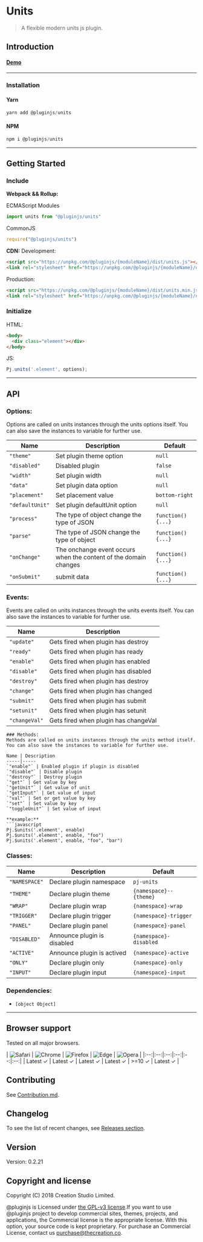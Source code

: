 # Units
> A flexible modern units js plugin.
## Introduction

#### [Demo]()
---
### Installation

#### Yarn
```javascript
yarn add @pluginjs/units
```
#### NPM
```javascript
npm i @pluginjs/units
```
---

## Getting Started
### Include
**Webpack && Rollup:**

ECMAScript Modules
```javascript
import units from "@pluginjs/units"
```

CommonJS
```javascript
require("@pluginjs/units")
```

**CDN:**
Development:
```html
<script src="https://unpkg.com/@pluginjs/{moduleName}/dist/units.js"></script>
<link rel="stylesheet" href="https://unpkg.com/@pluginjs/{moduleName}/dist/units.css">
```
Production:
```html
<script src="https://unpkg.com/@pluginjs/{moduleName}/dist/units.min.js"></script>
<link rel="stylesheet" href="https://unpkg.com/@pluginjs/{moduleName}/dist/units.min.css">
```

### Initialize
HTML:
```html
<body>
  <div class="element"></div>
</body>
```
JS:
```javascript
Pj.units('.element', options);
```
---
## API

### Options:
Options are called on units instances through the units options itself.
You can also save the instances to variable for further use.

Name | Description | Default
-----|--------------|-----
`"theme"` | Set plugin theme option | `null`
`"disabled"` | Disabled plugin | `false`
`"width"` | Set plugin width | `null`
`"data"` | Set plugin data option | `null`
`"placement"` | Set placement value | `bottom-right`
`"defaultUnit"` | Set plugin defaultUnit option | `null`
`"process"` | The type of object change the type of JSON | `function() {...}`
`"parse"` | The type of JSON change the type of object | `function() {...}`
`"onChange"` | The onchange event occurs when the content of the domain changes | `function() {...}`
`"onSubmit"` | submit data | `function() {...}`

### Events:
Events are called on units instances through the units events itself.
You can also save the instances to variable for further use.

Name | Description
-----|-----
`"update"` | Gets fired when plugin has destroy
`"ready"` | Gets fired when plugin has ready
`"enable"` | Gets fired when plugin has enabled
`"disable"` | Gets fired when plugin has disabled
`"destroy"` | Gets fired when plugin has destroy
`"change"` | Gets fired when plugin has changed
`"submit"` | Gets fired when plugin has submit
`"setunit"` | Gets fired when plugin has setunit
`"changeVal"` | Gets fired when plugin has changeVal

```
### Methods:
Methods are called on units instances through the units method itself.
You can also save the instances to variable for further use.

Name | Description
-----|-----
`"enable"` | Enabled plugin if plugin is disabled
`"disable"` | Disable plugin
`"destroy"` | Destroy plugin
`"get"` | Get value by key
`"getUnit"` | Get value of unit
`"getInput"` | Get value of input
`"val"` | Set or get value by key
`"set"` | Set value by key
`"toggleUnit"` | Set value of input

**example:**
```javascript
Pj.$units('.element', enable)
Pj.$units('.element', enable, "foo")
Pj.$units('.element', enable, "foo", "bar")
```

### Classes:
Name | Description | Default
-----|------|------
`"NAMESPACE"` | Declare plugin namespace | `pj-units`
`"THEME"` | Declare plugin theme | `{namespace}--{theme}`
`"WRAP"` | Declare plugin wrap | `{namespace}-wrap`
`"TRIGGER"` | Declare plugin trigger | `{namespace}-trigger`
`"PANEL"` | Declare plugin panel | `{namespace}-panel`
`"DISABLED"` | Announce plugin is disabled | `{namespace}-disabled`
`"ACTIVE"` | Announce plugin is actived | `{namespace}-active`
`"ONLY"` | Declare plugin only | `{namespace}-only`
`"INPUT"` | Declare plugin input | `{namespace}-input`



### Dependencies:
- `[object Object]`

---

## Browser support

Tested on all major browsers.

| <img src="https://raw.githubusercontent.com/alrra/browser-logos/master/src/safari/safari_32x32.png" alt="Safari"> | <img src="https://raw.githubusercontent.com/alrra/browser-logos/master/src/chrome/chrome_32x32.png" alt="Chrome"> | <img src="https://raw.githubusercontent.com/alrra/browser-logos/master/src/firefox/firefox_32x32.png" alt="Firefox"> | <img src="https://raw.githubusercontent.com/alrra/browser-logos/master/src/edge/edge_32x32.png" alt="Edge"> | <img src="https://raw.githubusercontent.com/alrra/browser-logos/master/src/opera/opera_32x32.png" alt="Opera"> |
|:--:|:--:|:--:|:--:|:--:|:--:|
| Latest ✓ | Latest ✓ | Latest ✓ | Latest ✓ | >=10 ✓ | Latest ✓ |

## Contributing
See [Contribution.md](Contribution.md).

## Changelog
To see the list of recent changes, see [Releases section](https://github.com/plugin/plugin.js/releases).

## Version
Version: 0.2.21

## Copyright and license
Copyright (C) 2018 Creation Studio Limited.

@pluginjs is Licensed under [the GPL-v3 license](LICENSE).If you want to use @pluginjs project to develop commercial sites, themes, projects, and applications, the Commercial license is the appropriate license. With this option, your source code is kept proprietary. For purchase an Commercial License, contact us purchase@thecreation.co.